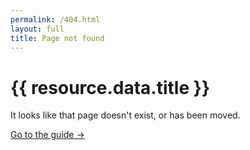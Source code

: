 ```yaml
---
permalink: /404.html
layout: full
title: Page not found
---
```


<div class="flex items-center justify-center text-center w-full h-full">
  <div>
    <h1 class="text-3xl font-extralight text-indigo-600 mb-4">{{ resource.data.title }}</h1>
    <p class="mb-2">It looks like that page doesn't exist, or has been moved.</p>
    <p><a href="/guide/overview/" class="underline">Go to the guide &rarr;</a></p>
  </div>
</div>
